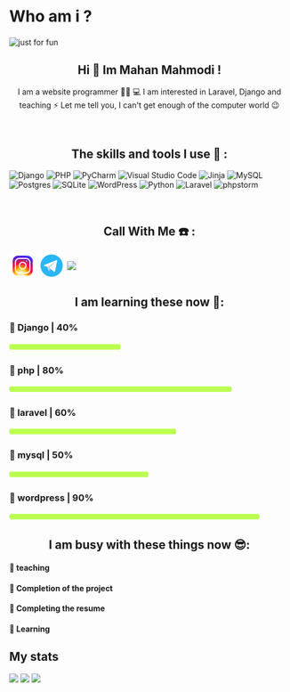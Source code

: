 # Who am i ?

<img align="center" src="https://github.com/mahancrx/mahancrx/assets/87831227/dbc71c23-9e98-40b3-b8b3-65b4ca91d1a7" alt="just for fun">
<h2 align="center">Hi 👋 Im Mahan Mahmodi ! 
</h2>
<p align="center">I am a website programmer 👨🏻 💻 I am interested in Laravel, Django and teaching ⚡️ Let me tell you, I can't get enough of the computer world 😉</p>
<br>
<h2 align="center">The skills and tools I use 🎢 :</h2>

![Django](https://img.shields.io/badge/django-%23092E20.svg?style=for-the-badge&logo=django&logoColor=white) ![PHP](https://img.shields.io/badge/php-%23777BB4.svg?style=for-the-badge&logo=php&logoColor=white)  ![PyCharm](https://img.shields.io/badge/pycharm-143?style=for-the-badge&logo=pycharm&logoColor=black&color=black&labelColor=green)  ![Visual Studio Code](https://img.shields.io/badge/Visual%20Studio%20Code-0078d7.svg?style=for-the-badge&logo=visual-studio-code&logoColor=white)  ![Jinja](https://img.shields.io/badge/jinja-white.svg?style=for-the-badge&logo=jinja&logoColor=black)  ![MySQL](https://img.shields.io/badge/mysql-%2300f.svg?style=for-the-badge&logo=mysql&logoColor=white)  ![Postgres](https://img.shields.io/badge/postgres-%23316192.svg?style=for-the-badge&logo=postgresql&logoColor=white)
  ![SQLite](https://img.shields.io/badge/sqlite-%2307405e.svg?style=for-the-badge&logo=sqlite&logoColor=white)  ![WordPress](https://img.shields.io/badge/WordPress-%23117AC9.svg?style=for-the-badge&logo=WordPress&logoColor=white)  	![Python](https://img.shields.io/badge/python-3670A0?style=for-the-badge&logo=python&logoColor=ffdd54)  ![Laravel](https://img.shields.io/badge/Laravel-FF2D20?style=for-the-badge&logo=laravel&logoColor=white)  ![phpstorm](http://img.shields.io/badge/-PHPStorm-181717?style=for-the-badge&logo=phpstorm&logoColor=white)

<br>
<h2 align="center">Call With Me ☎️  :</h2>

<a align="center" href="https://www.instagram.com/evawn1384/"><img align="center" src="https://github.com/mahancrx/mahancrx/blob/main/image/icons8-instagram-logo-48.png"></a>
<a align="center" href="https://t.me/exiteboy"><img align="center" src="https://github.com/mahancrx/mahancrx/blob/main/image/icons8-telegram-logo-48.png"></a>
<a align="center" href="https://wa.me/989157817553"><img align="center" src="https://static.xx.fbcdn.net/assets/?revision=847097093873056&name=platform-agnostic-green-medium-en-us&density=1" style="width:200px"></a>

<h2 align="center"> I am learning these now 🌱:</h2>
<h3 align="left">🔮 Django | 40%</h3><img align="left" src="https://raw.githubusercontent.com/imrrobat/imrrobat/main/images/bar.png" width="200px" height="16px"></h3>
<br>
<h3 align="left">🔮 php | 80%</h3><img align="left" src="https://raw.githubusercontent.com/imrrobat/imrrobat/main/images/bar.png" width="400px" height="16px"></h3>
<br>
<h3 align="left">🔮 laravel | 60%</h3><img align="left" src="https://raw.githubusercontent.com/imrrobat/imrrobat/main/images/bar.png" width="300px" height="16px"></h3>
<br>
<h3 align="left">🔮 mysql | 50%</h3><img align="left" src="https://raw.githubusercontent.com/imrrobat/imrrobat/main/images/bar.png" width="250px" height="16px"></h3>
<br>
<h3 align="left">🔮 wordpress | 90%</h3><img align="left" src="https://raw.githubusercontent.com/imrrobat/imrrobat/main/images/bar.png" width="450px" height="16px"></h3>
<br>

<h2 align="center">I am busy with these things now 😎:</h2>
<h4 align="left">💫 teaching</h4>
<h4 align="left">💫 Completion of the project</h4>
<h4 align="left">💫 Completing the resume</h4>
<h4 align="left">💫 Learning</h4>

## My stats
<img width=400 src='https://github-readme-stats.vercel.app/api?username=Ewanweb&theme=vue-dark&show_icons=true&hide_border=true&count_private=true' />
<img width=400 src='https://github-readme-streak-stats.herokuapp.com/?user=Ewanweb&theme=vue-dark&hide_border=true' />

<img src="https://github-readme-stats.vercel.app/api/top-langs/?username=Ewanweb&theme=blue-green">
